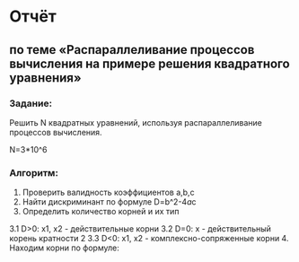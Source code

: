 # Отчёт
## по теме «Распараллеливание процессов вычисления на примере решения квадратного уравнения»

### Задание:
Решить N квадратных уравнений, используя распараллеливание процессов вычисления.

N=3*10^6

### Алгоритм:
1. Проверить валидность коэффициентов a,b,c
2. Найти дискриминант по формуле D=b^2-4*a*c
3. Определить количество корней и их тип

3.1 D>0: x1, x2 - действительные корни
3.2 D=0: x - действительный корень кратности 2
3.3 D<0: x1, x2 - комплексно-сопряженные корни
4. Находим корни по формуле:
  
